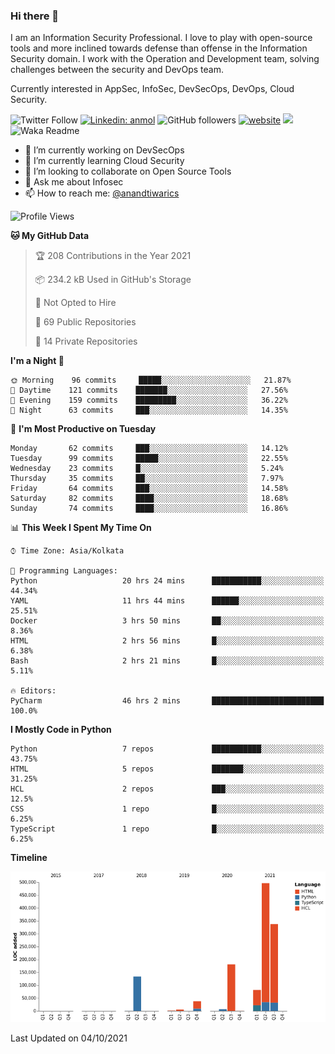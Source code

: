 ### Hi there 👋

I am an Information Security Professional. I love to play with open-source tools and more inclined towards defense than offense in the Information Security domain. I work with the Operation and Development team, solving challenges between the security and DevOps team.

Currently interested in AppSec, InfoSec, DevSecOps, DevOps, Cloud Security.

![Twitter Follow](https://img.shields.io/twitter/follow/anandtiwarics?label=Follow)
[![Linkedin: anmol](https://img.shields.io/badge/-anand-blue?style=flat-square&logo=Linkedin&logoColor=white&link=https://www.linkedin.com/in/anandsundartiwari/)](https://www.linkedin.com/in/anandsundartiwari/)
![GitHub followers](https://img.shields.io/github/followers/anandtiwarics?label=Follow&style=social)
[![website](https://img.shields.io/badge/Website-46a2f1.svg?&style=flat-square&logo=Google-Chrome&logoColor=white&link=https://anandtiwari.info/)](https://anandtiwari.info/)
![](https://visitor-badge.glitch.me/badge?page_id=anandtiwiarcs.anandtiwarics)
![Waka Readme](https://github.com/anandtiwarics/anandtiwarics/workflows/Waka%20Readme/badge.svg)

- 🔭 I’m currently working on DevSecOps 
- 🌱 I’m currently learning Cloud Security
- 👯 I’m looking to collaborate on Open Source Tools
- 💬 Ask me about Infosec
- 📫 How to reach me: [@anandtiwarics](https://twitter.com/anandtiwarics)

<!--
**anandtiwarics/anandtiwarics** is a ✨ _special_ ✨ repository because its `README.md` (this file) appears on your GitHub profile.

Here are some ideas to get you started:

- 🔭 I’m currently working on ...
- 🌱 I’m currently learning ...
- 👯 I’m looking to collaborate on ...
- 🤔 I’m looking for help with ...
- 💬 Ask me about ...
- 📫 How to reach me: ...
- 😄 Pronouns: ...
- ⚡ Fun fact: ...
-->

<!--START_SECTION:waka-->
![Profile Views](http://img.shields.io/badge/Profile%20Views-1-blue)

**🐱 My GitHub Data** 

> 🏆 208 Contributions in the Year 2021
 > 
> 📦 234.2 kB Used in GitHub's Storage 
 > 
> 🚫 Not Opted to Hire
 > 
> 📜 69 Public Repositories 
 > 
> 🔑 14 Private Repositories  
 > 
**I'm a Night 🦉** 

```text
🌞 Morning    96 commits     █████░░░░░░░░░░░░░░░░░░░░   21.87% 
🌆 Daytime    121 commits    ███████░░░░░░░░░░░░░░░░░░   27.56% 
🌃 Evening    159 commits    █████████░░░░░░░░░░░░░░░░   36.22% 
🌙 Night      63 commits     ███░░░░░░░░░░░░░░░░░░░░░░   14.35%

```
📅 **I'm Most Productive on Tuesday** 

```text
Monday       62 commits     ███░░░░░░░░░░░░░░░░░░░░░░   14.12% 
Tuesday      99 commits     █████░░░░░░░░░░░░░░░░░░░░   22.55% 
Wednesday    23 commits     █░░░░░░░░░░░░░░░░░░░░░░░░   5.24% 
Thursday     35 commits     ██░░░░░░░░░░░░░░░░░░░░░░░   7.97% 
Friday       64 commits     ███░░░░░░░░░░░░░░░░░░░░░░   14.58% 
Saturday     82 commits     ████░░░░░░░░░░░░░░░░░░░░░   18.68% 
Sunday       74 commits     ████░░░░░░░░░░░░░░░░░░░░░   16.86%

```


📊 **This Week I Spent My Time On** 

```text
⌚︎ Time Zone: Asia/Kolkata

💬 Programming Languages: 
Python                   20 hrs 24 mins      ███████████░░░░░░░░░░░░░░   44.34% 
YAML                     11 hrs 44 mins      ██████░░░░░░░░░░░░░░░░░░░   25.51% 
Docker                   3 hrs 50 mins       ██░░░░░░░░░░░░░░░░░░░░░░░   8.36% 
HTML                     2 hrs 56 mins       █░░░░░░░░░░░░░░░░░░░░░░░░   6.38% 
Bash                     2 hrs 21 mins       █░░░░░░░░░░░░░░░░░░░░░░░░   5.11%

🔥 Editors: 
PyCharm                  46 hrs 2 mins       █████████████████████████   100.0%

```

**I Mostly Code in Python** 

```text
Python                   7 repos             ███████████░░░░░░░░░░░░░░   43.75% 
HTML                     5 repos             ███████░░░░░░░░░░░░░░░░░░   31.25% 
HCL                      2 repos             ███░░░░░░░░░░░░░░░░░░░░░░   12.5% 
CSS                      1 repo              █░░░░░░░░░░░░░░░░░░░░░░░░   6.25% 
TypeScript               1 repo              █░░░░░░░░░░░░░░░░░░░░░░░░   6.25%

```


**Timeline**

![Chart not found](https://raw.githubusercontent.com/anandtiwarics/anandtiwarics/master/charts/bar_graph.png) 


 Last Updated on 04/10/2021
<!--END_SECTION:waka-->
